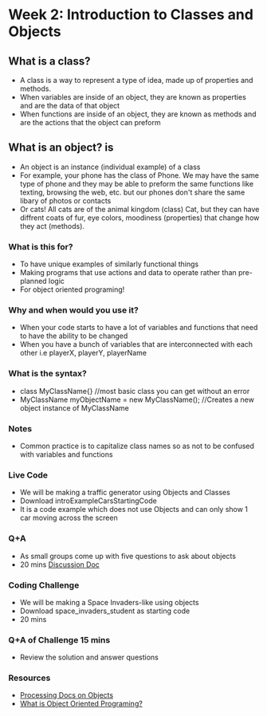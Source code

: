 # Week 2: Introduction to Classes and Objects

## What is a class? 
- A class is a way to represent a type of idea, made up of properties and methods. 
- When variables are inside of an object, they are known as properties and are the data of that object
- When functions are inside of an object, they are known as methods and are the actions that the object can preform

## What is an object? is
- An object is an instance (individual example) of a class
- For example, your phone has the class of Phone. We may have the same type of phone and they may be able to preform the same functions like texting, browsing the web, etc. but our phones don't share the same libary of photos or contacts
- Or cats! All cats are of the animal kingdom (class) Cat, but they can have diffrent coats of fur, eye colors, moodiness (properties) that change how they act (methods).

### What is this for?
- To have unique examples of similarly functional things
- Making programs that use actions and data to operate rather than pre-planned logic
- For object oriented programing!
 
### Why and when would you use it?
- When your code starts to have a lot of variables and functions that need to have the ability to be changed
- When you have a bunch of variables that are interconnected with each other i.e playerX, playerY, playerName

### What is the syntax?
- class MyClassName{} //most basic class you can get without an error
- MyClassName myObjectName = new MyClassName(); //Creates a new object instance of MyClassName

### Notes
- Common practice is to capitalize class names so as not to be confused with variables and functions

### Live Code
- We will be making a traffic generator using Objects and Classes
- Download introExampleCarsStartingCode
- It is a code example which does not use Objects and can only show 1 car moving across the screen

### Q+A
- As small groups come up with five questions to ask about objects
- 20 mins
[Discussion Doc](https://docs.google.com/document/d/1nS25wCRjYUXvA8b8bS8Y4K037x9m2Bff5uUSoJvo0ss/edit?usp=sharing)

### Coding Challenge
- We will be making a Space Invaders-like using objects
- Download space_invaders_student as starting code
- 20 mins
### Q+A of Challenge 15 mins
- Review the solution and answer questions
 
### Resources
- [Processing Docs on Objects](https://processing.org/tutorials/objects/)
- [What is Object Oriented Programing?](https://www.youtube.com/watch?v=YcbcfkLzgvs)
